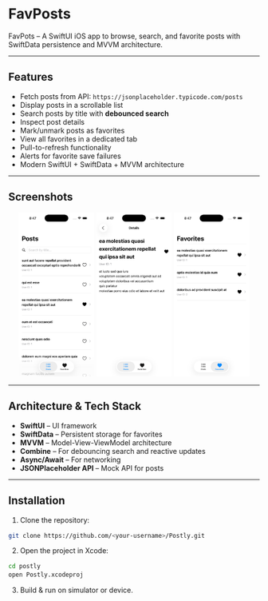# FavPosts
FavPots – A SwiftUI iOS app to browse, search, and favorite posts with SwiftData persistence and MVVM architecture.

---

## **Features**

- Fetch posts from API: `https://jsonplaceholder.typicode.com/posts`
- Display posts in a scrollable list
- Search posts by title with **debounced search**
- Inspect post details
- Mark/unmark posts as favorites
- View all favorites in a dedicated tab
- Pull-to-refresh functionality
- Alerts for favorite save failures
- Modern SwiftUI + SwiftData + MVVM architecture

---

## **Screenshots**

<p align="center">
  <img src="screenshots/posts_list.png" alt="Posts List" width="30%"/>
  <img src="screenshots/post_detail.png" alt="Post Detail" width="30%"/>
  <img src="screenshots/favorites.png" alt="Favorites" width="30%"/>
</p>

---

## **Architecture & Tech Stack**

- **SwiftUI** – UI framework
- **SwiftData** – Persistent storage for favorites
- **MVVM** – Model-View-ViewModel architecture
- **Combine** – For debouncing search and reactive updates
- **Async/Await** – For networking
- **JSONPlaceholder API** – Mock API for posts

---

## **Installation**

1. Clone the repository:

```bash
git clone https://github.com/<your-username>/Postly.git
```

2. Open the project in Xcode:

```bash
cd postly
open Postly.xcodeproj
```

3. Build & run on simulator or device.
